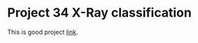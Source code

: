 # Project 34 X-Ray classification 
This is good project [link](https://github.com/obendidi/X-ray-classification).
